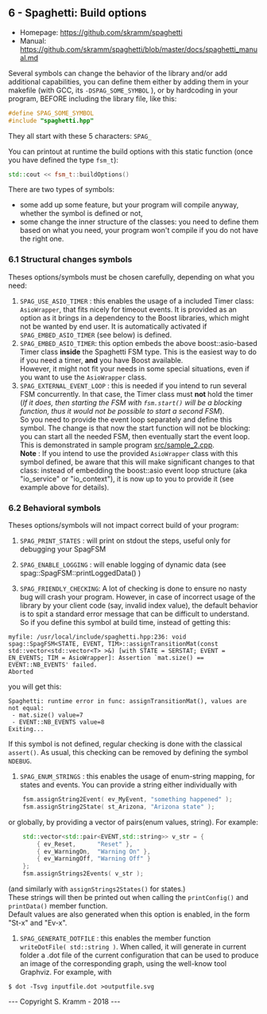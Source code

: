 
## 6 - Spaghetti: Build options

- Homepage: https://github.com/skramm/spaghetti
- Manual: https://github.com/skramm/spaghetti/blob/master/docs/spaghetti_manual.md

Several symbols can change the behavior of the library and/or add additional capabilities, you can define them either by adding them in your makefile
(with GCC, its ```-DSPAG_SOME_SYMBOL``` ), or by hardcoding in your program, BEFORE including the library file, like this:

```C++
#define SPAG_SOME_SYMBOL
#include "spaghetti.hpp"
```

They all start with these 5 characters: ```SPAG_```

You can printout at runtime the build options with this static function (once you have defined the type ```fsm_t```):
```C++
std::cout << fsm_t::buildOptions()
```

There are two types of symbols:
* some add up some feature, but your program will compile anyway, whether the symbol is defined or not,
* some change the inner structure of the classes: you need to define them based on what you need, your program won't compile if you do not have the right one.

### 6.1 Structural changes symbols

Theses options/symbols must be chosen carefully, depending on what you need:

1. ```SPAG_USE_ASIO_TIMER``` : this enables the usage of a included Timer class: ```AsioWrapper```, that fits nicely for timeout events.
It is provided as an option as it brings in a dependency to the Boost libraries, which might not be wanted by end user.
It is automatically activated if ```SPAG_EMBED_ASIO_TIMER``` (see below) is defined.
1. ```SPAG_EMBED_ASIO_TIMER```: this option embeds the above boost::asio-based Timer class **inside** the Spaghetti FSM type.
This is the easiest way to do if you need a timer, **and** you have Boost available.<br>
However, it might not fit your needs in some special situations, even if you want to use the ```AsioWrapper``` class.
1. ```SPAG_EXTERNAL_EVENT_LOOP``` : this is needed if you intend to run several FSM concurrently.
In that case, the Timer class must **not** hold the timer
(*If it does, then starting the FSM with ```fsm.start()``` will be a blocking function, thus it would not be possible to start a second FSM*).<br>
So you need to provide the event loop separately and define this symbol.
The change is that now the start function will not be blocking:
you can start all the needed FSM, then eventually start the event loop.
This is demonstrated in sample program [src/sample_2.cpp](../../../tree/master/src/sample_2.cpp).<br>
**Note** : If you intend to use the provided ```AsioWrapper``` class with this symbol defined, be aware that this will make significant changes to that class: instead of embedding the boost::asio event loop structure (aka "io_service" or "io_context"), it is now up to you to provide it (see example above for details).

### 6.2 Behavioral symbols

Theses options/symbols will not impact correct build of your program:

1. ```SPAG_PRINT_STATES``` : will print on stdout the steps, useful only for debugging your SpagFSM

1. ```SPAG_ENABLE_LOGGING``` : will enable logging of dynamic data (see spag::SpagFSM::printLoggedData() )

1. ```SPAG_FRIENDLY_CHECKING```: A lot of checking is done to ensure no nasty bug will crash your program.
However, in case of incorrect usage of the library by your client code (say, invalid index value),
the default behavior is to spit a standard error message that can be difficult to understand.
So if you define this symbol at build time, instead of getting this:
```
myfile: /usr/local/include/spaghetti.hpp:236: void spag::SpagFSM<STATE, EVENT, TIM>::assignTransitionMat(const std::vector<std::vector<T> >&) [with STATE = SERSTAT; EVENT = EN_EVENTS; TIM = AsioWrapper]: Assertion `mat.size() == EVENT::NB_EVENTS' failed.
Aborted
```
you will get this:
```
Spaghetti: runtime error in func: assignTransitionMat(), values are not equal:
 - mat.size() value=7
 - EVENT::NB_EVENTS value=8
Exiting...
```
If this symbol is not defined, regular checking is done with the classical ```assert()```.
As usual, this checking can be removed by defining the symbol ```NDEBUG```.
1. ```SPAG_ENUM_STRINGS``` : this enables the usage of enum-string mapping, for states and events.
You can provide a string either individually with
```C++
	fsm.assignString2Event( ev_MyEvent, "something happened" );
	fsm.assignString2State( st_Arizona, "Arizona state" );
```
or globally, by providing a vector of pairs(enum values, string). For example:
```C++
	std::vector<std::pair<EVENT,std::string>> v_str = {
		{ ev_Reset,      "Reset" },
		{ ev_WarningOn,  "Warning On" },
		{ ev_WarningOff, "Warning Off" }
	};
	fsm.assignStrings2Events( v_str );
```
(and similarly with ```assignStrings2States()``` for states.)
<br>
These strings will then be printed out when calling the ```printConfig()``` and ```printData()``` member function.
<br>
Default values are also generated when this option is enabled, in the form "St-x" and "Ev-x".
1. ```SPAG_GENERATE_DOTFILE``` : this enables the member function ```writeDotFile( std::string )```.
When called, it will generate in current folder a .dot file of the current configuration that can be used to produce an image of the corresponding graph, using the well-know tool Graphviz.
For example, with
```
$ dot -Tsvg inputfile.dot >outputfile.svg
```




--- Copyright S. Kramm - 2018 ---
